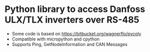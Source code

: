 # Python library to access Danfoss ULX/TLX inverters over RS-485

* Some code is based on https://bitbucket.org/wagnerflo/pycoly
* Compatible with micropython and cpython
* Supports Ping, GetNodeInformation and CAN Messages

